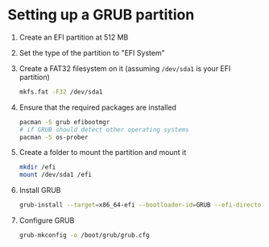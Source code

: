 # Setting up a GRUB partition

1. Create an EFI partition at 512 MB

2. Set the type of the partition to "EFI System"

3. Create a FAT32 filesystem on it (assuming `/dev/sda1` is your EFI partition)
    
    ```bash
    mkfs.fat -F32 /dev/sda1
    ```
    
4. Ensure that the required packages are installed

    ```bash
    pacman -S grub efibootmgr
    # if GRUB should detect other operating systems
    pacman -S os-prober
    ```
    
5. Create a folder to mount the partition and mount it

    ```bash
    mkdir /efi
    mount /dev/sda1 /efi
    ```
    
6. Install GRUB
    
    ```bash
    grub-install --target=x86_64-efi --bootloader-id=GRUB --efi-directory=/efi
    ```
    
7. Configure GRUB

    ```bash
    grub-mkconfig -o /boot/grub/grub.cfg
    ```